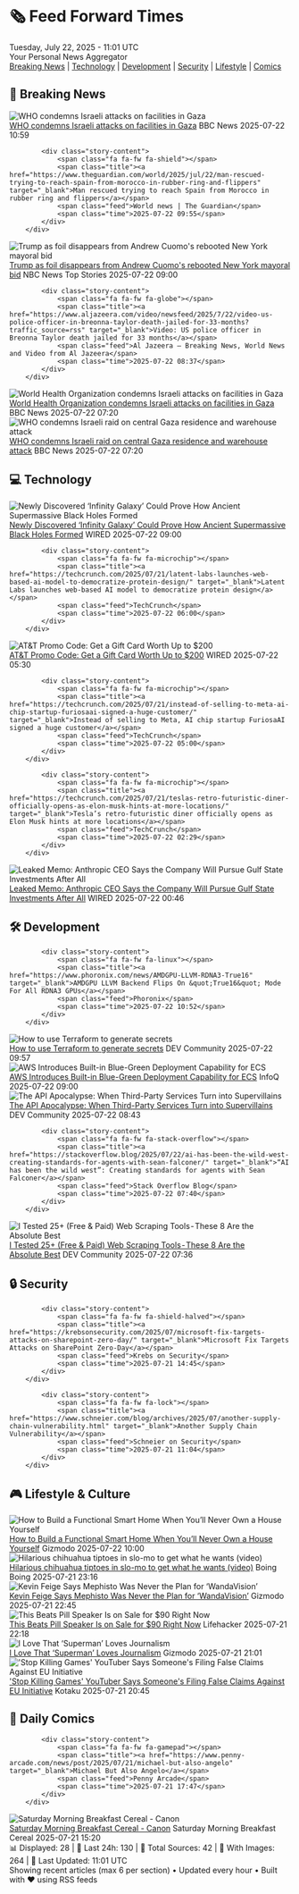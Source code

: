 <!-- Processing 54 RSS feeds at 2025-07-22 11:01:39 UTC -->
<!-- Processing: XKCD -->
<!-- Processing: Saturday Morning Breakfast Cereal -->
<!-- Processing: Garfield -->
<!-- Processing: Cyanide & Happiness -->
<!-- Processing: Questionable Content -->
<!-- Processing: Girl Genius -->
<!-- Processing: Dinosaur Comics -->
<!-- Processing: CNN Top Stories -->
<!-- Processing: CNN Breaking News -->
<!-- Processing: BBC World News -->
<!-- Processing: CBC News -->
<!-- Error processing https://rss.cbc.ca/lineup/topstories.xml: The read operation timed out -->
<!-- Processing: Reuters Top News -->
<!-- Processing: Reuters World News -->
<!-- Processing: Guardian World News -->
<!-- Processing: Sky News World -->
<!-- Processing: The Verge -->
<!-- Processing: Ars Technica -->
<!-- Processing: O'Reilly Radar -->
<!-- Processing: Slashdot -->
<!-- Processing: Phoronix Linux News -->
<!-- Processing: OMG! Ubuntu -->
<!-- Processing: Red Hat Blog -->
<!-- Processing: GitHub Blog -->
<!-- Processing: DZone -->
<!-- Processing: Martin Fowler -->
<!-- Processing: Gizmodo -->
<!-- Processing: Krebs on Security -->
<!-- Processing: Schneier on Security -->
<!-- Generated 4 new posts out of 28 feeds processed -->
<div class="newspaper-header">
    <h1 class="newspaper-title">🗞️ Feed Forward Times</h1>
    <div class="newspaper-date">Tuesday, July 22, 2025 - 11:01 UTC</div>
    <div class="newspaper-subtitle">Your Personal News Aggregator</div>
</div>

<div class="newspaper-nav">
    <a href="#breaking">Breaking News</a> |
    <a href="#tech">Technology</a> |
    <a href="#dev">Development</a> |
    <a href="#security">Security</a> |
    <a href="#lifestyle">Lifestyle</a> |
    <a href="#webcomics">Comics</a>
</div>

<div class="news-section breaking-news" id="breaking">
<h2 class="section-header">🚨 Breaking News</h2>
<div class="stories-container">
<div class="story">
            <img src="https://ichef.bbci.co.uk/ace/standard/240/cpsprodpb/af63/live/231bf5e0-66c9-11f0-a4de-6d8ec3aa70c3.jpg" alt="WHO condemns Israeli attacks on facilities in Gaza" class="story-image" loading="lazy" onerror="this.style.display='none'">
            <div class="story-content">
                <span class="fa fa-fw fa-earth-americas"></span>
                <span class="title"><a href="https://www.bbc.com/news/articles/cly80kzxx07o" target="_blank">WHO condemns Israeli attacks on facilities in Gaza</a></span>
                <span class="feed">BBC News</span>
                <span class="time">2025-07-22 10:59</span>
            </div>
        </div>
<div class="story">
            
            <div class="story-content">
                <span class="fa fa-fw fa-shield"></span>
                <span class="title"><a href="https://www.theguardian.com/world/2025/jul/22/man-rescued-trying-to-reach-spain-from-morocco-in-rubber-ring-and-flippers" target="_blank">Man rescued trying to reach Spain from Morocco in rubber ring and flippers</a></span>
                <span class="feed">World news | The Guardian</span>
                <span class="time">2025-07-22 09:55</span>
            </div>
        </div>
<div class="story">
            <img src="https://media-cldnry.s-nbcnews.com/image/upload/t_fit_1500w/rockcms/2025-07/250718-andrew-cuomo-donald-trump-cs-4c7ddf.jpg" alt="Trump as foil disappears from Andrew Cuomo&#x27;s rebooted New York mayoral bid" class="story-image" loading="lazy" onerror="this.style.display='none'">
            <div class="story-content">
                <span class="fa fa-fw fa-broadcast-tower"></span>
                <span class="title"><a href="https://www.nbcnews.com/politics/elections/trump-foil-disappears-andrew-cuomos-rebooted-new-york-mayoral-bid-rcna219595" target="_blank">Trump as foil disappears from Andrew Cuomo&#x27;s rebooted New York mayoral bid</a></span>
                <span class="feed">NBC News Top Stories</span>
                <span class="time">2025-07-22 09:00</span>
            </div>
        </div>
<div class="story">
            
            <div class="story-content">
                <span class="fa fa-fw fa-globe"></span>
                <span class="title"><a href="https://www.aljazeera.com/video/newsfeed/2025/7/22/video-us-police-officer-in-breonna-taylor-death-jailed-for-33-months?traffic_source=rss" target="_blank">Video: US police officer in Breonna Taylor death jailed for 33 months</a></span>
                <span class="feed">Al Jazeera – Breaking News, World News and Video from Al Jazeera</span>
                <span class="time">2025-07-22 08:37</span>
            </div>
        </div>
<div class="story">
            <img src="https://ichef.bbci.co.uk/ace/standard/240/cpsprodpb/af63/live/231bf5e0-66c9-11f0-a4de-6d8ec3aa70c3.jpg" alt="World Health Organization condemns Israeli attacks on facilities in Gaza" class="story-image" loading="lazy" onerror="this.style.display='none'">
            <div class="story-content">
                <span class="fa fa-fw fa-earth-americas"></span>
                <span class="title"><a href="https://www.bbc.com/news/articles/cly80kzxx07o" target="_blank">World Health Organization condemns Israeli attacks on facilities in Gaza</a></span>
                <span class="feed">BBC News</span>
                <span class="time">2025-07-22 07:20</span>
            </div>
        </div>
<div class="story">
            <img src="https://ichef.bbci.co.uk/ace/standard/240/cpsprodpb/af63/live/231bf5e0-66c9-11f0-a4de-6d8ec3aa70c3.jpg" alt="WHO condemns Israeli raid on central Gaza residence and warehouse attack" class="story-image" loading="lazy" onerror="this.style.display='none'">
            <div class="story-content">
                <span class="fa fa-fw fa-earth-americas"></span>
                <span class="title"><a href="https://www.bbc.com/news/articles/cly80kzxx07o" target="_blank">WHO condemns Israeli raid on central Gaza residence and warehouse attack</a></span>
                <span class="feed">BBC News</span>
                <span class="time">2025-07-22 07:20</span>
            </div>
        </div>
</div>
</div>
<div class="news-section tech-news" id="tech">
<h2 class="section-header">💻 Technology</h2>
<div class="stories-container">
<div class="story">
            <img src="https://media.wired.com/photos/687a7c3de532bc38f9815b57/master/pass/galaxia%20infinito.jpg" alt="Newly Discovered ‘Infinity Galaxy’ Could Prove How Ancient Supermassive Black Holes Formed" class="story-image" loading="lazy" onerror="this.style.display='none'">
            <div class="story-content">
                <span class="fa fa-fw fa-bolt"></span>
                <span class="title"><a href="https://www.wired.com/story/newly-discovered-infinity-galaxy-could-prove-how-ancient-supermassive-black-holes-formed/" target="_blank">Newly Discovered ‘Infinity Galaxy’ Could Prove How Ancient Supermassive Black Holes Formed</a></span>
                <span class="feed">WIRED</span>
                <span class="time">2025-07-22 09:00</span>
            </div>
        </div>
<div class="story">
            
            <div class="story-content">
                <span class="fa fa-fw fa-microchip"></span>
                <span class="title"><a href="https://techcrunch.com/2025/07/21/latent-labs-launches-web-based-ai-model-to-democratize-protein-design/" target="_blank">Latent Labs launches web-based AI model to democratize protein design</a></span>
                <span class="feed">TechCrunch</span>
                <span class="time">2025-07-22 06:00</span>
            </div>
        </div>
<div class="story">
            <img src="https://media.wired.com/photos/67b63b9c2c751893c256c1e8/master/pass/WIRED-Coupons-R2_13.png" alt="AT&amp;T Promo Code: Get a Gift Card Worth Up to $200" class="story-image" loading="lazy" onerror="this.style.display='none'">
            <div class="story-content">
                <span class="fa fa-fw fa-bolt"></span>
                <span class="title"><a href="https://www.wired.com/story/att-promo-code/" target="_blank">AT&amp;T Promo Code: Get a Gift Card Worth Up to $200</a></span>
                <span class="feed">WIRED</span>
                <span class="time">2025-07-22 05:30</span>
            </div>
        </div>
<div class="story">
            
            <div class="story-content">
                <span class="fa fa-fw fa-microchip"></span>
                <span class="title"><a href="https://techcrunch.com/2025/07/21/instead-of-selling-to-meta-ai-chip-startup-furiosaai-signed-a-huge-customer/" target="_blank">Instead of selling to Meta, AI chip startup FuriosaAI signed a huge customer</a></span>
                <span class="feed">TechCrunch</span>
                <span class="time">2025-07-22 05:00</span>
            </div>
        </div>
<div class="story">
            
            <div class="story-content">
                <span class="fa fa-fw fa-microchip"></span>
                <span class="title"><a href="https://techcrunch.com/2025/07/21/teslas-retro-futuristic-diner-officially-opens-as-elon-musk-hints-at-more-locations/" target="_blank">Tesla’s retro-futuristic diner officially opens as Elon Musk hints at more locations</a></span>
                <span class="feed">TechCrunch</span>
                <span class="time">2025-07-22 02:29</span>
            </div>
        </div>
<div class="story">
            <img src="https://media.wired.com/photos/687e878e647fb437b22c5c95/master/pass/Dario-Explains-Need-Gulf-Money-Business-2194823537.jpg" alt="Leaked Memo: Anthropic CEO Says the Company Will Pursue Gulf State Investments After All" class="story-image" loading="lazy" onerror="this.style.display='none'">
            <div class="story-content">
                <span class="fa fa-fw fa-bolt"></span>
                <span class="title"><a href="https://www.wired.com/story/anthropic-dario-amodei-gulf-state-leaked-memo/" target="_blank">Leaked Memo: Anthropic CEO Says the Company Will Pursue Gulf State Investments After All</a></span>
                <span class="feed">WIRED</span>
                <span class="time">2025-07-22 00:46</span>
            </div>
        </div>
</div>
</div>
<div class="news-section dev-news" id="dev">
<h2 class="section-header">🛠️ Development</h2>
<div class="stories-container">
<div class="story">
            
            <div class="story-content">
                <span class="fa fa-fw fa-linux"></span>
                <span class="title"><a href="https://www.phoronix.com/news/AMDGPU-LLVM-RDNA3-True16" target="_blank">AMDGPU LLVM Backend Flips On &quot;True16&quot; Mode For All RDNA3 GPUs</a></span>
                <span class="feed">Phoronix</span>
                <span class="time">2025-07-22 10:52</span>
            </div>
        </div>
<div class="story">
            <img src="https://media2.dev.to/dynamic/image/width=800%2Cheight=%2Cfit=scale-down%2Cgravity=auto%2Cformat=auto/https%3A%2F%2Fdev-to-uploads.s3.amazonaws.com%2Fuploads%2Farticles%2Fl9y09v5tgtfkyzbtprh1.png" alt="How to use Terraform to generate secrets" class="story-image" loading="lazy" onerror="this.style.display='none'">
            <div class="story-content">
                <span class="fa fa-fw fa-code"></span>
                <span class="title"><a href="https://dev.to/techielass/how-to-use-terraform-to-generate-secrets-1loh" target="_blank">How to use Terraform to generate secrets</a></span>
                <span class="feed">DEV Community</span>
                <span class="time">2025-07-22 09:57</span>
            </div>
        </div>
<div class="story">
            <img src="https://res.infoq.com/news/2025/07/aws-blue-green-ecs/en/headerimage/generatedHeaderImage-1753032328839.jpg" alt="AWS Introduces Built-in Blue-Green Deployment Capability for ECS" class="story-image" loading="lazy" onerror="this.style.display='none'">
            <div class="story-content">
                <span class="fa fa-fw fa-info-circle"></span>
                <span class="title"><a href="https://www.infoq.com/news/2025/07/aws-blue-green-ecs/?utm_campaign=infoq_content&utm_source=infoq&utm_medium=feed&utm_term=global" target="_blank">AWS Introduces Built-in Blue-Green Deployment Capability for ECS</a></span>
                <span class="feed">InfoQ</span>
                <span class="time">2025-07-22 09:00</span>
            </div>
        </div>
<div class="story">
            <img src="https://media2.dev.to/dynamic/image/width=800%2Cheight=%2Cfit=scale-down%2Cgravity=auto%2Cformat=auto/https%3A%2F%2Fdev-to-uploads.s3.amazonaws.com%2Fuploads%2Farticles%2Fmmnp58ajuhfb2nky7j0a.png" alt="The API Apocalypse: When Third-Party Services Turn into Supervillains" class="story-image" loading="lazy" onerror="this.style.display='none'">
            <div class="story-content">
                <span class="fa fa-fw fa-code"></span>
                <span class="title"><a href="https://dev.to/vibhuvibes/the-api-apocalypse-when-third-party-services-turn-into-supervillains-395m" target="_blank">The API Apocalypse: When Third-Party Services Turn into Supervillains</a></span>
                <span class="feed">DEV Community</span>
                <span class="time">2025-07-22 08:43</span>
            </div>
        </div>
<div class="story">
            
            <div class="story-content">
                <span class="fa fa-fw fa-stack-overflow"></span>
                <span class="title"><a href="https://stackoverflow.blog/2025/07/22/ai-has-been-the-wild-west-creating-standards-for-agents-with-sean-falconer/" target="_blank">“AI has been the wild west”: Creating standards for agents with Sean Falconer</a></span>
                <span class="feed">Stack Overflow Blog</span>
                <span class="time">2025-07-22 07:40</span>
            </div>
        </div>
<div class="story">
            <img src="https://media2.dev.to/dynamic/image/width=800%2Cheight=%2Cfit=scale-down%2Cgravity=auto%2Cformat=auto/https%3A%2F%2Fdev-to-uploads.s3.amazonaws.com%2Fuploads%2Farticles%2Frvr20etvzkid1185t7pr.png" alt="I Tested 25+ (Free &amp; Paid) Web Scraping Tools - These 8 Are the Absolute Best" class="story-image" loading="lazy" onerror="this.style.display='none'">
            <div class="story-content">
                <span class="fa fa-fw fa-code"></span>
                <span class="title"><a href="https://dev.to/nitinfab/i-tested-25-free-paid-web-scraping-tools-these-8-are-the-absolute-best-2a4p" target="_blank">I Tested 25+ (Free &amp; Paid) Web Scraping Tools - These 8 Are the Absolute Best</a></span>
                <span class="feed">DEV Community</span>
                <span class="time">2025-07-22 07:36</span>
            </div>
        </div>
</div>
</div>
<div class="news-section security-news" id="security">
<h2 class="section-header">🔒 Security</h2>
<div class="stories-container">
<div class="story">
            
            <div class="story-content">
                <span class="fa fa-fw fa-shield-halved"></span>
                <span class="title"><a href="https://krebsonsecurity.com/2025/07/microsoft-fix-targets-attacks-on-sharepoint-zero-day/" target="_blank">Microsoft Fix Targets Attacks on SharePoint Zero-Day</a></span>
                <span class="feed">Krebs on Security</span>
                <span class="time">2025-07-21 14:45</span>
            </div>
        </div>
<div class="story">
            
            <div class="story-content">
                <span class="fa fa-fw fa-lock"></span>
                <span class="title"><a href="https://www.schneier.com/blog/archives/2025/07/another-supply-chain-vulnerability.html" target="_blank">Another Supply Chain Vulnerability</a></span>
                <span class="feed">Schneier on Security</span>
                <span class="time">2025-07-21 11:04</span>
            </div>
        </div>
</div>
</div>
<div class="news-section lifestyle-news" id="lifestyle">
<h2 class="section-header">🎮 Lifestyle & Culture</h2>
<div class="stories-container">
<div class="story">
            <img src="https://gizmodo.com/app/uploads/2025/07/smarhome.jpg" alt="How to Build a Functional Smart Home When You’ll Never Own a House Yourself" class="story-image" loading="lazy" onerror="this.style.display='none'">
            <div class="story-content">
                <span class="fa fa-fw fa-computer"></span>
                <span class="title"><a href="https://gizmodo.com/how-to-build-a-functional-smart-home-when-youll-never-own-a-house-yourself-2000610722" target="_blank">How to Build a Functional Smart Home When You’ll Never Own a House Yourself</a></span>
                <span class="feed">Gizmodo</span>
                <span class="time">2025-07-22 10:00</span>
            </div>
        </div>
<div class="story">
            <img src="https://i0.wp.com/boingboing.net/wp-content/uploads/2025/07/chihuahua.jpeg?fit=1080%2C720&amp;quality=60&amp;ssl=1" alt="Hilarious chihuahua tiptoes in slo-mo to get what he wants (video)" class="story-image" loading="lazy" onerror="this.style.display='none'">
            <div class="story-content">
                <span class="fa fa-fw fa-arrow-right"></span>
                <span class="title"><a href="https://boingboing.net/2025/07/21/hilarious-chihuahua-tiptoes-in-slo-mo-to-get-what-he-wants-video.html" target="_blank">Hilarious chihuahua tiptoes in slo-mo to get what he wants (video)</a></span>
                <span class="feed">Boing Boing</span>
                <span class="time">2025-07-21 23:16</span>
            </div>
        </div>
<div class="story">
            <img src="https://gizmodo.com/app/uploads/2025/07/mephisto.jpg" alt="Kevin Feige Says Mephisto Was Never the Plan for ‘WandaVision’" class="story-image" loading="lazy" onerror="this.style.display='none'">
            <div class="story-content">
                <span class="fa fa-fw fa-computer"></span>
                <span class="title"><a href="https://gizmodo.com/kevin-feige-mephisto-ironheart-wandavision-2000632352" target="_blank">Kevin Feige Says Mephisto Was Never the Plan for ‘WandaVision’</a></span>
                <span class="feed">Gizmodo</span>
                <span class="time">2025-07-21 22:45</span>
            </div>
        </div>
<div class="story">
            <img src="https://lifehacker.com/imagery/articles/01K0QDWKT9T1MAA2ZJ26AH123Y/hero-image.png" alt="This Beats Pill Speaker Is on Sale for $90 Right Now" class="story-image" loading="lazy" onerror="this.style.display='none'">
            <div class="story-content">
                <span class="fa fa-fw fa-life-ring"></span>
                <span class="title"><a href="https://lifehacker.com/tech/refurbished-2024-beats-pill-speaker-deal?utm_medium=RSS" target="_blank">This Beats Pill Speaker Is on Sale for $90 Right Now</a></span>
                <span class="feed">Lifehacker</span>
                <span class="time">2025-07-21 22:18</span>
            </div>
        </div>
<div class="story">
            <img src="https://gizmodo.com/app/uploads/2025/07/superman-james-gunn-lois-clark-interview-scene.jpg" alt="I Love That ‘Superman’ Loves Journalism" class="story-image" loading="lazy" onerror="this.style.display='none'">
            <div class="story-content">
                <span class="fa fa-fw fa-computer"></span>
                <span class="title"><a href="https://gizmodo.com/superman-james-gunn-journalism-lois-lane-daily-planet-2000632278" target="_blank">I Love That ‘Superman’ Loves Journalism</a></span>
                <span class="feed">Gizmodo</span>
                <span class="time">2025-07-21 21:01</span>
            </div>
        </div>
<div class="story">
            <img src="https://i.kinja-img.com/image/upload/c_fit,q_80,w_636/c00efc0aa6985c2e7b90d13c8fc55f7b.png" alt="&#x27;Stop Killing Games&#x27; YouTuber Says Someone&#x27;s Filing False Claims Against EU Initiative" class="story-image" loading="lazy" onerror="this.style.display='none'">
            <div class="story-content">
                <span class="fa fa-fw fa-gamepad"></span>
                <span class="title"><a href="https://kotaku.com/accursed-farms-stop-killing-games-eu-petition-ubisoft-1851786660" target="_blank">&#x27;Stop Killing Games&#x27; YouTuber Says Someone&#x27;s Filing False Claims Against EU Initiative</a></span>
                <span class="feed">Kotaku</span>
                <span class="time">2025-07-21 20:45</span>
            </div>
        </div>
</div>
</div>
<div class="news-section webcomics-section" id="webcomics">
<h2 class="section-header">🎨 Daily Comics</h2>
<div class="stories-container">
<div class="story">
            
            <div class="story-content">
                <span class="fa fa-fw fa-gamepad"></span>
                <span class="title"><a href="https://www.penny-arcade.com/news/post/2025/07/21/michael-but-also-angelo" target="_blank">Michael But Also Angelo</a></span>
                <span class="feed">Penny Arcade</span>
                <span class="time">2025-07-21 17:47</span>
            </div>
        </div>
<div class="story">
            <img src="https://www.smbc-comics.com/comics/1753068043-20250722 (1).png" alt="Saturday Morning Breakfast Cereal - Canon" class="story-image" loading="lazy" onerror="this.style.display='none'">
            <div class="story-content">
                <span class="fa fa-fw fa-smile"></span>
                <span class="title"><a href="https://www.smbc-comics.com/comic/canon" target="_blank">Saturday Morning Breakfast Cereal - Canon</a></span>
                <span class="feed">Saturday Morning Breakfast Cereal</span>
                <span class="time">2025-07-21 15:20</span>
            </div>
        </div>
</div>
</div>

<div class="newspaper-footer">
    <div class="stats">
        📊 Displayed: 28 | 📅 Last 24h: 130 | 📡 Total Sources: 42 | 📸 With Images: 264 |
        🔄 Last Updated: 11:01 UTC
    </div>
    <div class="footer-note">
        Showing recent articles (max 6 per section) • Updated every hour • Built with ❤️ using RSS feeds
    </div>
</div>
